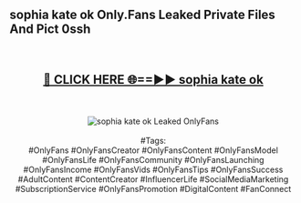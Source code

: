 <h2>sophia kate ok Only.Fans Leaked Private Files And Pict 0ssh</h2>
<br>
<div align="center">
<h2><a href="https://mediafiles.top/sophia_kate_ok" rel="nofollow">🔴 CLICK HERE 🌐==►► sophia kate ok</a></h2>
<br>
<br>
<a href="https://mediafiles.top/sophia_kate_ok" rel="nofollow" data-target="animated-image.originalLink"><img src="https://i.ibb.co.com/WyWwxjT/player-gif2.gif" alt="sophia kate ok Leaked OnlyFans" style="max-width: 100%; display: inline-block;" data-target="animated-image.originalImage"></a>
<br><br>
#Tags:
<br>
#OnlyFans #OnlyFansCreator #OnlyFansContent #OnlyFansModel #OnlyFansLife #OnlyFansCommunity #OnlyFansLaunching #OnlyFansIncome #OnlyFansVids #OnlyFansTips #OnlyFansSuccess #AdultContent #ContentCreator #InfluencerLife #SocialMediaMarketing #SubscriptionService #OnlyFansPromotion #DigitalContent #FanConnect
</div>
<br>